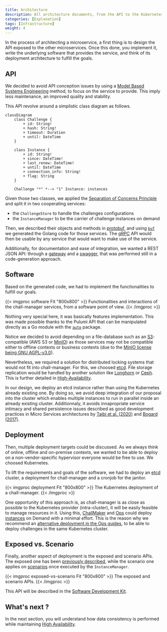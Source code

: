 ```yaml
---
title: Architecture
description: All architecture documents, from the API to the Kubernetes deployment.
categories: [Explanation]
tags: [Infrastructure]
weight: 4
---
```


In the process of architecting a microservice, a first thing is to design the API exposed to the other microservices.
Once this done, you implement it, write the underlying software that provides the service, and think of its deployment architecture to fulfill the goals.

## API

We decided to avoid API conception issues by using a [Model Based Systems Engineering](https://en.wikipedia.org/wiki/Model-based_systems_engineering) method, to focus on the service to provide. This imply less maintenance, an improved quality and stability.

This API revolve around a simplistic class diagram as follows.

```mermaid
classDiagram
    class Challenge {
        + id: String!
        + hash: String!
        + timeout: Duration
        + until: DateTime
    }

    class Instance {
        + id: String!
        + since: DateTime!
        + last_renew: DateTime!
        + until: DateTime
        + connection_info: String!
        + flag: String
    }

    Challenge "*" *--> "1" Instance: instances
```

Given those two classes, we applied the [Separation of Concerns Principle](https://en.wikipedia.org/wiki/Separation_of_concerns) and split it in two cooperating services:
- the `ChallengeStore` to handle the challenges configurations
- the `InstanceManager` to be the carrier of challenge instances on demand

Then, we described their objects and methods in [protobuf](https://protobuf.dev/), and using [`buf`](https://buf.build/) we generated the Golang code for those services. The [gRPC](https://grpc.io/) API would then be usable by any service that would want to make use of the service.

Additionally, for documentation and ease of integration, we wanted a REST JSON API: through a [gateway](https://github.com/grpc-ecosystem/grpc-gateway) and a [swagger](https://swagger.io/), that was performed still in a code-generation approach.

## Software

Based on the generated code, we had to implement the functionalities to fulfill our goals.

{{< imgproc software Fit "800x800" >}}
Functionalities and interactions of the chall-manager services, from a software point of view.
{{< /imgproc >}}

Nothing very special here, it was basically features implementation. This was made possible thanks to the Pulumi API that can be manipulated directly as a Go module with the [`auto`](https://github.com/pulumi/pulumi/tree/master/sdk/go/auto) package.

Notice we decided to avoid depending on a file-database such as an [S3](https://docs.aws.amazon.com/pdfs/AmazonS3/latest/API/s3-api.pdf)-compatible (AWS S3 or [MinIO](https://min.io/)) as those services may not be compatible either to offline contexts or business contexts (due to the [MinIO license being GNU AGPL-v3.0](https://github.com/minio/minio/blob/master/LICENSE)).

Nevertheless, we required a solution for distributed locking systems that would not fit into chall-manager. For this, we choosed [etcd](https://etcd.io). File storage replication would be handled by another solution like [Longhorn](https://longhorn.io) or [Ceph](https://ceph.io/). This is further detailed in [High-Availability](/docs/chall-manager/design/high-availability).

In our design, we deploy an etcd instance rather than using the Kubernetes already existing one. By doing so, we avoid deep integration of our proposal into the cluster which enables multiple instances to run in parallel inside an already existing cluster. Additionnaly, it avoids innapropriate service intimacy and shared persistence issues described as good development practices in Micro Services architectures by [Taibi et al. (2020)](https://doi.org/10.1007/978-3-030-31646-4_5) and [Bogard (2017)](https://www.youtube.com/watch?v=gfh-VCTwMw8).

## Deployment

Then, multiple deployment targets could be discussed. As we always think of online, offline and on-premise contexts, we wanted to be able to deploy on a non-vendor-specific hypervisor everyone would be free to use. We choosed Kubernetes.

To lift the requirements and goals of the software, we had to deploy an [etcd](https://etcd.io) cluster, a deployment for chall-manager and a cronjob for the janitor.

{{< imgproc deployment Fit "800x800" >}}
The Kubernetes deployment of a chall-manager.
{{< /imgproc >}}

One opportunity of this approach is, as chall-manager is as close as possible to the Kubernetes provider (intra-cluster), it will be easily feasible to manage resources in it. Using this, [ChallMaker](/docs/chall-manager/glossary#challmaker) and [Ops](/docs/chall-manager/glossary#ops) could deploy [instances](/docs/chall-manager/glossary#instance) on Demand with a minimal effort.
This is the reason why we recommend an [alternative deployment in the Ops guides](/docs/chall-manager/ops-guides/deployment), to be able to deploy challenges in the same Kubernetes cluster.

## Exposed vs. Scenario

Finally, another aspect of deployment is the exposed and scenario APIs.
The exposed one has been [previously described](#api), while the scenario one applies on [scenarios](/docs/chall-manager/glossary#scenario) once executed by the `InstanceManager`.

{{< imgproc exposed-vs-scenario Fit "800x800" >}}
The exposed and scenario APIs.
{{< /imgproc >}}

This API will be described in the [Software Development Kit](/docs/chall-manager/design/software-development-kit).

## What's next ?

In the next section, you will understand how data consistency is performed while maintaining [High Availability](/docs/chall-manager/design/high-availability).
